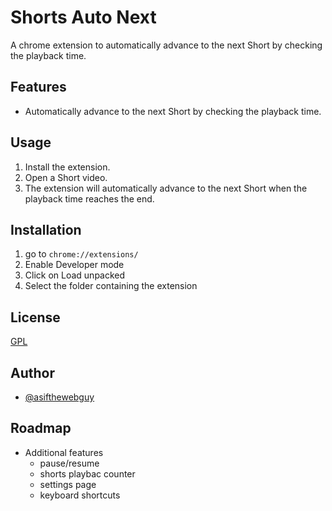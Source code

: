 
# Shorts Auto Next

A chrome extension to automatically advance to the next Short by checking the playback time.


## Features

- Automatically advance to the next Short by checking the playback time.


## Usage

1. Install the extension.
2. Open a Short video.
3. The extension will automatically advance to the next Short when the playback time reaches the end.


## Installation

1. go to `chrome://extensions/`
2. Enable Developer mode
3. Click on Load unpacked
4. Select the folder containing the extension
    
## License

[GPL](https://choosealicense.com/licenses/gpl-3.0/)


## Author

- [@asifthewebguy](https://www.github.com/asifthewebguy)


## Roadmap

- Additional features
    - pause/resume
    - shorts playbac counter
    - settings page
    - keyboard shortcuts